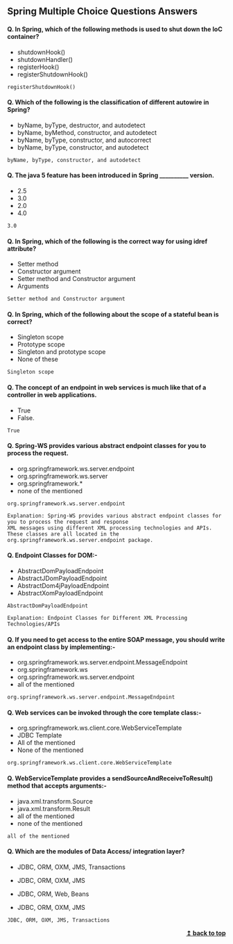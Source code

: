 ## Spring Multiple Choice Questions Answers


#### Q. In Spring, which of the following methods is used to shut down the IoC container?
* shutdownHook()
* shutdownHandler()
* registerHook()
* registerShutdownHook()
```
registerShutdownHook()
```
#### Q. Which of the following is the classification of different autowire in Spring?
* byName, byType, destructor, and autodetect
* byName, byMethod, constructor, and autodetect
* byName, byType, constructor, and autocorrect
* byName, byType, constructor, and autodetect 
```
byName, byType, constructor, and autodetect 
```
#### Q. The java 5 feature has been introduced in Spring __________ version.
* 2.5
* 3.0
* 2.0
* 4.0
```
3.0
```
#### Q. In Spring, which of the following is the correct way for using idref attribute?
* Setter method
* Constructor argument
* Setter method and Constructor argument
* Arguments
```
Setter method and Constructor argument
```
#### Q. In Spring, which of the following about the scope of a stateful bean is correct?
* Singleton scope
* Prototype scope
* Singleton and prototype scope
* None of these
```
Singleton scope
```
#### Q. The concept of an endpoint in web services is much like that of a controller in web applications.
* True
* False.
```
True
```
#### Q. Spring-WS provides various abstract endpoint classes for you to process the request.
* org.springframework.ws.server.endpoint
* org.springframework.ws.server
* org.springframework.*
* none of the mentioned
```
org.springframework.ws.server.endpoint

Explanation: Spring-WS provides various abstract endpoint classes for you to process the request and response 
XML messages using different XML processing technologies and APIs. These classes are all located in the
org.springframework.ws.server.endpoint package.
```
#### Q. Endpoint Classes for DOM:-
* AbstractDomPayloadEndpoint
* AbstractJDomPayloadEndpoint
* AbstractDom4jPayloadEndpoint
* AbstractXomPayloadEndpoint
```
AbstractDomPayloadEndpoint

Explanation: Endpoint Classes for Different XML Processing Technologies/APIs
```
#### Q. If you need to get access to the entire SOAP message, you should write an endpoint class by implementing:-
* org.springframework.ws.server.endpoint.MessageEndpoint
* org.springframework.ws
* org.springframework.ws.server.endpoint
* all of the mentioned
```
org.springframework.ws.server.endpoint.MessageEndpoint
```
#### Q. Web services can be invoked through the core template class:-
* org.springframework.ws.client.core.WebServiceTemplate
* JDBC Template
* All of the mentioned
* None of the mentioned
```
org.springframework.ws.client.core.WebServiceTemplate
```
#### Q. WebServiceTemplate provides a sendSourceAndReceiveToResult() method that accepts arguments:-
* java.xml.transform.Source
* java.xml.transform.Result
* all of the mentioned
* none of the mentioned
```
all of the mentioned
```

#### Q. Which are the modules of Data Access/ integration layer?

* JDBC, ORM, OXM, JMS, Transactions

* JDBC, ORM, OXM, JMS

* JDBC, ORM, Web, Beans

* JDBC, ORM, OXM, JMS

```
JDBC, ORM, OXM, JMS, Transactions

```
<div align="right">
    <b><a href="#">↥ back to top</a></b>
</div>
